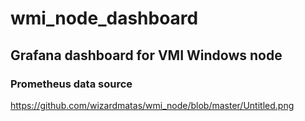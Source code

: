 # wmi_node_dashboard

## Grafana dashboard for VMI Windows node

### Prometheus data source 

https://github.com/wizardmatas/wmi_node/blob/master/Untitled.png
